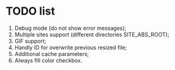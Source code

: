 TODO list
=========

1. Debug mode (do not show error messages);
2. Multiple sites support (different directories SITE_ABS_ROOT);
3. GIF support;
4. Handly ID for overwrite previous resized file;
5. Additional cache parameters;
6. Always fill color checkbox.
